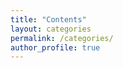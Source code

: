 ```yaml
---
title: "Contents"
layout: categories
permalink: /categories/
author_profile: true
---
```

<!-- _pages를 내가 만들었다.
내가 만들고자 하는 페이지가 있다면 
_pages에 .md 파일을 만들어 추가해주면 된다. -->